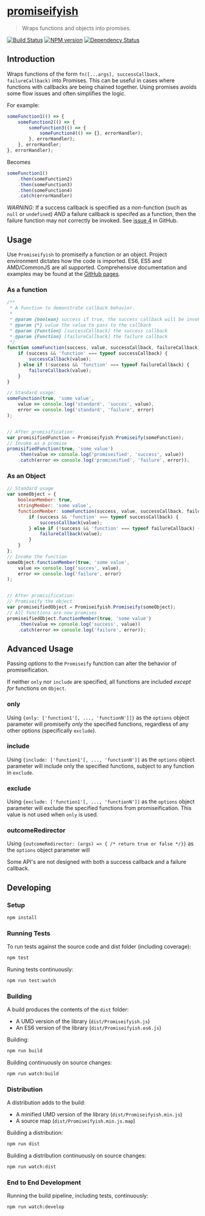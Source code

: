 # [promiseifyish](https://github.com/hal313/promiseifyish)

> Wraps functions and objects into promises.

[![Build Status](http://img.shields.io/travis/hal313/promiseifyish/master.svg?style=flat-square)](https://travis-ci.org/hal313/promiseifyish)
[![NPM version](http://img.shields.io/npm/v/@hal313/promiseifyish.svg?style=flat-square)](https://www.npmjs.com/package/@hal313/promiseifyish)
[![Dependency Status](http://img.shields.io/david/hal313/promiseifyish.svg?style=flat-square)](https://david-dm.org/hal313/promiseifyish)

## Introduction

Wraps functions of the form `fn([...args], successCallback, failureCallback)` into Promises. This can be useful in cases where functions with callbacks are being chained together. Using promises avoids some
flow issues and often simplifies the logic.

For example:

```javascript
someFunction1(() => {
    someFunction2(() => {
        someFunction3(() => {
            someFunction4(() => {}, errorHandler);
        }, errorHandler);
    }, errorHandler;
}, errorHandler);
```

Becomes

```javascript
someFunction1()
    .then(someFunction2)
    .then(someFunction3)
    .then(someFunction4)
    .catch(errorHandler)
```

*WARNING*: If a success callback is specified as a non-function (such as `null` or `undefined`) *AND* a failure callback is specifed as a function, then the failure function may not correctly be invoked. See [issue 4](https://github.com/hal313/promiseifyish/issues/4) in GitHub.

## Usage

Use `Promiseifyish` to promiseify a function or an object. Project environment dictates how the code is imported. ES6, ES5 and AMD/CommonJS are all supported. Comprehensive documentation and examples may be found at the [GitHub pages](https://hal313.github.io/promiseifyish/).

### As a function

```javascript
/**
 * A function to demonstrate callback behavior.
 *
 * @param {boolean} success if true, the success callback will be invoked
 * @param {*} value the value to pass to the callback
 * @param {Function} [successCallback] the success callback
 * @param {Function} [failureCallback] the failure callback
 */
function someFunction(success, value, successCallback, failureCallback) {
    if (success && 'function' === typeof successCallback) {
        successCallback(value);
    } else if (!success && 'function' === typeof failureCallback) {
        failureCallback(value);
    }
}

// Standard usage:
someFunction(true, 'some value',
    value => console.log('standard', 'succes', value),
    error => console.log('standard', 'failure', error)
);


// After promisification:
var promisifiedFunction = Promiseifyish.Promiseify(someFunction);
// Invoke as a promise
promisifiedFunction(true, 'some value')
    .then(value => console.log('promiseified', 'success', value))
    .catch(error => console.log('promiseified', 'failure', error));
```

### As an Object

```javascript
// Standard usage
var someObject = {
    booleanMember: true,
    stringMember: 'some value',
    functionMember: someFunction(success, value, successCallback, failureCallback) {
        if (success && 'function' === typeof successCallback) {
            successCallback(value);
        } else if (!success && 'function' === typeof failureCallback) {
            failureCallback(value);
        }
    }
};
// Invoke the function
someObject.functionMember(true, 'some value',
    value => console.log('succes', value),
    error => console.log('failure', error)
);


// After promisification:
// Promiseify the object
var promiseifiedObject = Promiseifyish.Promiseify(someObject);
// All functions are now promises
promiseifiedObject.functionMember(true, 'some value')
    .then(value => console.log('success', value))
    .catch(error => console.log('failure', error));
```

## Advanced Usage

Passing *options* to the `Promiseify` function can alter the behavior of promiseification.

If neither `only` nor `include` are specified, all functions are included *except for* functions on `Object`.

### only

Using `{only: ['function1'[, ..., 'functionN']]}` as the `options` object parameter will promiseify *only* the specified functions, regardless of any other options (specifically `exclude`).

### include

Using `{include: ['function1'[, ..., 'functionN']]` as the `options` object parameter will include only the specified functions, subject to any function in `exclude`.

### exclude

Using `{exclude: ['function1'[, ..., 'functionN']]` as the `options` object parameter will exclude the specified functions from promiseification. This value is not used
when `only` is used.

### outcomeRedirector

Using `{outcomeRedirector: (args) => { /* return true or false */}}` as the `options` object parameter will

Some API's are not designed with both a success callback and a failure callback.

## Developing

### Setup

```bash
npm install
```

### Running Tests

To run tests against the source code and dist folder (including coverage):

```bash
npm test
```

Runing tests continuously:

```bash
npm run test:watch
```

### Building

A build produces the contents of the `dist` folder:

* A UMD version of the library (`dist/Promiseifyish.js`)
* An ES6 version of the library (`dist/Promiseifyish.es6.js`)

Building:

```bash
npm run build
```

Building continuously on source changes:

```bash
npm run watch:build
```

### Distribution

A distribution adds to the build:

* A minified UMD version of the library (`dist/Promiseifyish.min.js`)
* A source map (`dist/Promiseifyish.min.js.map`)

Building a distribution:

```bash
npm run dist
```

Building a distribution continuously on source changes:

```bash
npm run watch:dist
```

### End to End Development

Running the build pipeline, including tests, continuously:

```bash
npm run watch:develop
```
